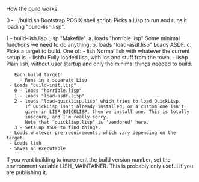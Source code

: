 How the build works.

0 - ../build.sh
    Bootstrap POSIX shell script.
    Picks a Lisp to run and runs it loading "build-lish.lisp".

1 - build-lish.lisp
    Lisp "Makefile".
    a. loads "horrible.lisp"
       Some minimal functions we need to do anything.
    b. loads "load-asdf.lisp"
       Loads ASDF.
    c. Picks a target to build.
       One of:
       - lish
         Normal lish with whatever the current setup is.
       - lishfu
       	 Fully loaded lisp, with los and stuff from the town.
       - lishp
       	 Plain lish, without user startup and only the minimal things
	 needed to build.

       Each build target:
         - Runs in a separate Lisp
	 - Loads "build-init.lisp"
	   0 - loads "horrible.lisp"
	   1 - loads "load-asdf.lisp"
	   2 - loads "load-quicklisp.lisp" which tries to load QuickLisp.
	       If QuickLisp isn't already installed, or a custom one isn't
	       given in LISP_QUICKLISP, then we install one. This is totally
	       insecure, and I'm really sorry.
	       Note that "quicklisp.lisp" is 'vendored' here.
	   3 - Sets up ASDF to find things.
	 - Loads whatever pre-requirements, which vary depending on the target.
	 - Loads lish
	 - Saves an executable

If you want building to increment the build version number, set the environment
variable LISH_MAINTAINER. This is probably only useful if you are publishing it.
